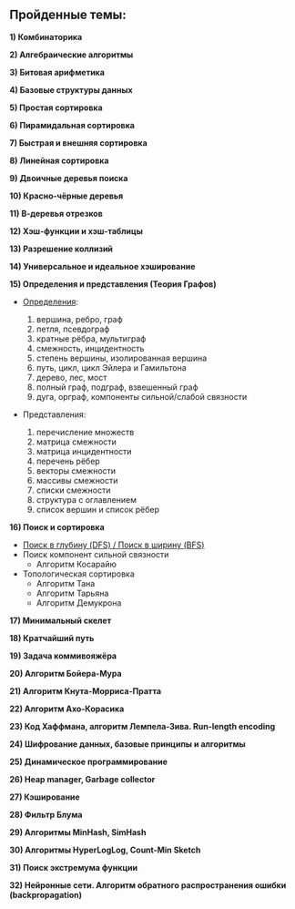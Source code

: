 ## Пройденные темы:

**1) Комбинаторика**

**2) Алгебраические алгоритмы**

**3) Битовая арифметика**

**4) Базовые структуры данных**

**5) Простая сортировка**

**6) Пирамидальная сортировка**

**7) Быстрая и внешняя сортировка**

**8) Линейная сортировка**

**9) Двоичные деревья поиска**

**10) Красно-чёрные деревья**

**11) В-деревья отрезков**

**12) Хэш-функции и хэш-таблицы**

**13) Разрешение коллизий**

**14) Универсальное и идеальное хэширование**

**15) Определения и представления (Теория Графов)**

- [Определения](md_notes/graph_intro.md):
    1. вершина, ребро, граф
    2. петля, псевдограф
    3. кратные рёбра, мультиграф
    4. смежность, инцидентность
    5. степень вершины, изолированная вершина
    6. путь, цикл, цикл Эйлера и Гамильтона
    7. дерево, лес, мост
    8. полный граф, подграф, взвешенный граф
    9. дуга, орграф, компоненты сильной/слабой связности

- Представления:
    1. перечисление множеств
    2. матрица смежности
    3. матрица инцидентности
    4. перечень рёбер
    5. векторы смежности
    6. массивы смежности
    7. списки смежности
    8. структура с оглавлением
    9. список вершин и список рёбер

**16) Поиск и сортировка**

- [Поиск в глубину (DFS) / Поиск в ширину (BFS)](md_notes/graph_bfs_dfs.md)
- Поиск компонент сильной связности
    - Алгоритм Косарайю
- Топологическая сортировка
    - Алгоритм Тана
    - Алгоритм Тарьяна
    - Алгоритм Демукрона

**17) Минимальный скелет**

**18) Кратчайший путь**

**19) Задача коммивояжёра**

**20) Алгоритм Бойера-Мура**

**21) Алгоритм Кнута-Морриса-Пратта**

**22) Алгоритм Ахо-Корасика**

**23) Код Хаффмана, алгоритм Лемпела-Зива. Run-length encoding**

**24) Шифрование данных, базовые принципы и алгоритмы**

**25) Динамическое программирование**

**26) Heap manager, Garbage collector**

**27) Кэширование**

**28) Фильтр Блума**

**29) Алгоритмы MinHash, SimHash**

**30) Алгоритмы HyperLogLog, Count-Min Sketch**

**31) Поиск экстремума функции**

**32) Нейронные сети. Алгоритм обратного распространения ошибки (backpropagation)**